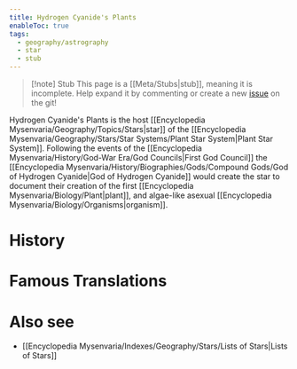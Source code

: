 ```yaml
---
title: Hydrogen Cyanide's Plants
enableToc: true
tags:
  - geography/astrography
  - star
  - stub
---
```


> [!note] Stub
> This page is a [[Meta/Stubs|stub]], meaning it is incomplete. Help expand it by commenting or create a new [issue](https://github.com/RagtimeGal/quartz--encyclopedia-mysenvaria/issues/new/choose) on the git!


Hydrogen Cyanide's Plants is the host [[Encyclopedia Mysenvaria/Geography/Topics/Stars|star]] of the [[Encyclopedia Mysenvaria/Geography/Stars/Star Systems/Plant Star System|Plant Star System]]. Following the events of the [[Encyclopedia Mysenvaria/History/God-War Era/God Councils|First God Council]] the [[Encyclopedia Mysenvaria/History/Biographies/Gods/Compound Gods/God of Hydrogen Cyanide|God of Hydrogen Cyanide]] would create the star to document their creation of the first [[Encyclopedia Mysenvaria/Biology/Plant|plant]], and algae-like asexual [[Encyclopedia Mysenvaria/Biology/Organisms|organism]].
# History

# Famous Translations

# Also see
- [[Encyclopedia Mysenvaria/Indexes/Geography/Stars/Lists of Stars|Lists of Stars]]
